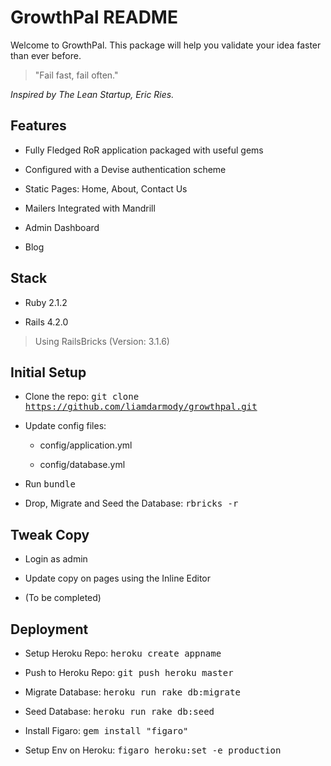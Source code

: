 # GrowthPal README

Welcome to GrowthPal. This package will help you validate your idea faster than ever before.

>"Fail fast, fail often."

*Inspired by The Lean Startup, Eric Ries.*

Features
-------------

* Fully Fledged RoR application packaged with useful gems

* Configured with a Devise authentication scheme

* Static Pages: Home, About, Contact Us

* Mailers Integrated with Mandrill

* Admin Dashboard

* Blog

Stack
-------------

* Ruby 2.1.2

* Rails 4.2.0

>Using RailsBricks (Version: 3.1.6)

Initial Setup
-------------

* Clone the repo: <kbd>git clone https://github.com/liamdarmody/growthpal.git</kbd>

* Update config files:

  * config/application.yml

  * config/database.yml

* Run <kbd>bundle</kbd>

* Drop, Migrate and Seed the Database: <kbd>rbricks -r</kbd>

Tweak Copy
-------------

* Login as admin

* Update copy on pages using the Inline Editor

* (To be completed)

Deployment
-------------

* Setup Heroku Repo: <kbd>heroku create appname</kbd>

* Push to Heroku Repo: <kbd>git push heroku master</kbd>

* Migrate Database: <kbd>heroku run rake db:migrate</kbd>

* Seed Database: <kbd>heroku run rake db:seed</kbd>

* Install Figaro: <kbd>gem install "figaro"</kbd>

* Setup Env on Heroku: <kbd>figaro heroku:set -e production</kbd>
